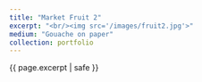 ```yaml
---
title: "Market Fruit 2"
excerpt: "<br/><img src='/images/fruit2.jpg'>"
medium: "Gouache on paper"
collection: portfolio
---
```

{{ page.excerpt | safe }}
